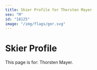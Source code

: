 ```yaml
---
title: Skier Profile for Thorsten Mayer
sex: "M"
id: "18125"
image: "/img/flags/ger.svg" 
---
```


# Skier Profile

This page is for: Thorsten Mayer.
    